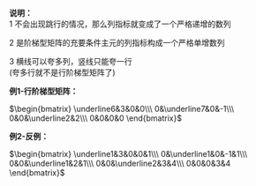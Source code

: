 **说明：**    
1 不会出现跳行的情况，那么列指标就变成了一个严格递增的数列    
    
2 是阶梯型矩阵的充要条件主元的列指标构成一个严格单增数列    
    
3 横线可以夸多列，竖线只能夸一行    
(夸多行就不是行阶梯型矩阵了)    
    
**例1-行阶梯型矩阵：**    
    
 $\begin{bmatrix}    
\underline6&3&0&0\\\    
0&\underline7&0&-1\\\    
0&0&\underline2&2\\\    
0&0&0&0    
\end{bmatrix}$     
    
    
    
**例2-反例：**    
    
 $\begin{bmatrix}    
\underline1&3&0&0&1\\\    
0&\underline1&0&-1&1\\\    
0&0&\underline1&2&1\\\    
0&0&\underline2&3&4\\\    
0&0&0&3&4    
\end{bmatrix}$     
